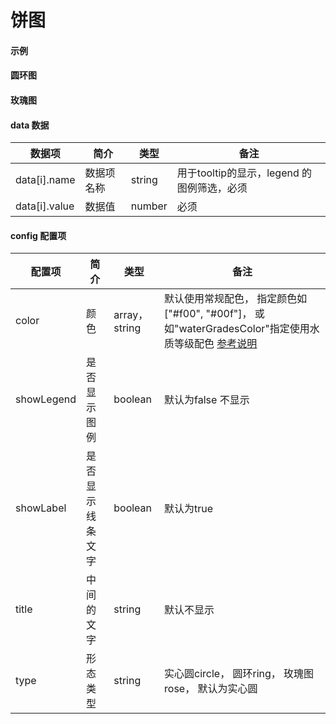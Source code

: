 # 饼图

#### 示例
<vuep template="#simple-pie"></vuep>

<script v-pre type="text/x-template" id="simple-pie">
<template>
    <p-pie :data="pieData" style="width: 400px; height: 400px;"></p-pie>
</template>

<script>
  export default {
    data () {
      return {
        pieData: [
            { name: 'Ⅰ类', value: 5 },
            { name: 'Ⅱ类', value: 5 },
            { name: 'Ⅲ类', value: 30 },
            { name: 'Ⅳ类', value: 20 },
            { name: 'Ⅴ类', value: 10 },
            { name: '劣Ⅴ类', value: 2 }
        ]
      }
    }
  }
</script>
</script>

#### 圆环图
<vuep template="#simple-pie_1"></vuep>
<script v-pre type="text/x-template" id="simple-pie_1">
<template>
    <p-pie
        :data="pieData"
        :config="{
            color: 'waterGradesColor',
            title: '总个数\n300',
            type: 'ring'
        }"
        style="width: 400px;height: 400px;"
    ></p-pie>
</template>

<script>
  export default {
    data () {
      return {
        pieData: [
            { name: 'Ⅰ类', value: 5 },
            { name: 'Ⅱ类', value: 5 },
            { name: 'Ⅲ类', value: 30 },
            { name: 'Ⅳ类', value: 20 },
            { name: 'Ⅴ类', value: 10 },
            { name: '劣Ⅴ类', value: 2 }
        ]
      }
    }
  }
</script>
</script>

#### 玫瑰图
<vuep template="#simple-pie_2"></vuep>

<script v-pre type="text/x-template" id="simple-pie_2">
<template>
    <p-pie
        :data="pieData"
        :config="{
            color: 'waterGradesColor',
            type: 'rose',
            showLegend: true
        }"
        style="width: 400px;height: 400px;"
    ></p-pie>
</template>

<script>
  export default {
    data () {
      return {
        pieData: [
            { name: 'Ⅰ类', value: 5 },
            { name: 'Ⅱ类', value: 5 },
            { name: 'Ⅲ类', value: 30 },
            { name: 'Ⅳ类', value: 20 },
            { name: 'Ⅴ类', value: 10 },
            { name: '劣Ⅴ类', value: 2 }
        ]
      }
    }
  }
</script>
</script>

#### data 数据

| 数据项 | 简介 | 类型 | 备注 |
| --- | --- | --- | --- |
| data[i].name | 数据项名称 | string | 用于tooltip的显示，legend 的图例筛选，必须 |
| data[i].value | 数据值 | number | 必须 |

#### config 配置项

| 配置项 | 简介 | 类型 | 备注 |
| --- | --- | --- | --- |
| color | 颜色 | array，string | 默认使用常规配色， 指定颜色如["#f00", "#00f"]，  或如"waterGradesColor"指定使用水质等级配色 [参考说明](/color)|
| showLegend | 是否显示图例 | boolean | 默认为false 不显示 |
| showLabel | 是否显示线条文字 | boolean | 默认为true |
| title | 中间的文字 | string | 默认不显示 |
| type | 形态类型 | string | 实心圆circle， 圆环ring，  玫瑰图rose， 默认为实心圆 |



